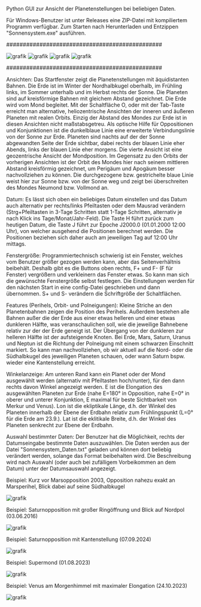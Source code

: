 
Python GUI zur Ansicht der Planetenstellungen bei beliebigen Daten.

Für Windows-Benutzer ist unter Releases eine ZIP-Datei mit kompiliertem Programm verfügbar. Zum Starten nach Herunterladen und Entzippen "Sonnensystem.exe" ausführen.

###############################################

![grafik](https://user-images.githubusercontent.com/98178269/210569379-362148c9-2703-4154-9f00-a72964684468.png)
![grafik](https://user-images.githubusercontent.com/98178269/210569401-2f97c7b2-51c4-43d4-b802-c6ac27787071.png)
![grafik](https://user-images.githubusercontent.com/98178269/210569415-c91bf66c-3ddd-4b6d-9c1a-274ada5952b5.png)
![grafik](https://user-images.githubusercontent.com/98178269/210569427-00bf9f89-40ab-4032-94a7-72653927ffee.png)

###############################################

Ansichten: Das Startfenster zeigt die Planetenstellungen mit äquidistanten Bahnen. Die Erde ist im Winter der Nordhalbkugel oberhalb, im Frühling links, im Sommer unterhalb und im Herbst rechts der Sonne. Die Planeten sind auf kreisförmige Bahnen mit gleichem Abstand gezeichnet. Die Erde wird vom Mond begleitet. Mit der Schaltfläche O, oder mit der Tab-Taste erreicht man alternative, heliozentrische Ansichten der inneren und äußeren Planeten mit realen Orbits. Einzig der Abstand des Mondes zur Erde ist in diesen Ansichten nicht maßstabsgetreu. Als optische Hilfe für Oppositionen und Konjunktionen ist die dunkelblaue Linie eine erweiterte Verbindungslinie von der Sonne zur Erde. Planeten sind nachts auf der der Sonne abgewandten Seite der Erde sichtbar, dabei rechts der blauen Linie eher Abends, links der blauen Linie eher morgens. Die vierte Ansicht ist eine geozentrische Ansicht der Mondposition. Im Gegensatz zu den Orbits der vorherigen Ansichten ist der Orbit des Mondes hier nach seinem mittleren Abstand kreisförmig gezeichnet, um Perigäum und Apogäum besser nachvollziehen zu können. Die durchgezogene bzw. gestrichelte blaue Linie weist hier zur Sonne bzw. von der Sonne weg und zeigt bei überschreiten des Mondes Neumond bzw. Vollmond an.

Datum: Es lässt sich oben ein beliebiges Datum einstellen und das Datum auch alternativ per rechts/links Pfeiltasten oder dem Mausrad verändern (Strg+Pfeiltasten in 3-Tage Schritten statt 1-Tage Schritten, alternativ je nach Klick ins Tage/Monat/Jahr-Feld). Die Taste H führt zurück zum heutigen Datum, die Taste J führt zur Epoche J2000.0 (01.01.2000 12:00 Uhr), von welcher ausgehend die Positionen berechnet werden. Die Positionen beziehen sich daher auch am jeweiligen Tag auf 12:00 Uhr mittags.

Fenstergröße: Programmiertechnisch schwierig ist ein Fenster, welches vom Benutzer größer gezogen werden kann, aber das Seitenverhältnis beibehält. Deshalb gibt es die Buttons oben rechts, F+ und F- (F für Fenster) vergrößern und verkleinern das Fenster etwas. So kann man sich die gewünschte Fenstergröße selbst festlegen. Die Einstellungen werden für den nächsten Start in eine config-Datei geschrieben und dann übernommen. S+ und S- verändern die Schriftgröße der Schaltflächen.

Features (Perihels, Orbit- und Polneigungen): Kleine Striche an den Planetenbahnen zeigen die Position des Perihels. Außerdem bestehen alle Bahnen außer die der Erde aus einer etwas helleren und einer etwas dunkleren Hälfte, was veranschaulichen soll, wie die jeweilige Bahnebene relativ zur der der Erde geneigt ist. Der Übergang von der dunkleren zur helleren Hälfte ist der aufsteigende Knoten. Bei Erde, Mars, Saturn, Uranus und Neptun ist die Richtung der Polneigung mit einem schwarzen Einschnitt markiert. So kann man nachvollziehen, ob wir aktuell auf die Nord- oder die Südhalbkugel des jeweiligen Planeten schauen, oder wann Saturn bspw. wieder eine Kantenstellung erreicht.

Winkelanzeige: Am unteren Rand kann ein Planet oder der Mond ausgewählt werden (alternativ mit Pfeiltasten hoch/runter), für den dann rechts davon Winkel angezeigt werden. E ist die Elongation des ausgewählten Planeten zur Erde (nahe E=180° in Opposition, nahe E=0° in oberer und unterer Konjunktion, E maximal für beste Sichtbarkeit von Merkur und Venus). Lon ist die ekliptikale Länge, d.h. der Winkel des Planeten innerhalb der Ebene der Erdbahn relativ zum Frühlingspunkt (L=0° für die Erde am 23.9.). Lat ist die eklitikale Breite, d.h. der Winkel des Planeten senkrecht zur Ebene der Erdbahn.

Auswahl bestimmter Daten: Der Benutzer hat die Möglichkeit, rechts der Datumseingabe bestimmte Daten auszuwählen. Die Daten werden aus der Datei "Sonnensystem_Daten.txt" geladen und können dort beliebig verändert werden, solange das Format beibehalten wird. Die Beschreibung wird nach Auswahl (oder auch bei zufälligem Vorbeikommen an dem Datum) unter der Datumsauswahl angezeigt.

Beispiel: Kurz vor Marsopposition 2003, Opposition nahezu exakt an Marsperihel, Blick dabei auf seine Südhalbkugel

![grafik](https://user-images.githubusercontent.com/98178269/210571597-e673d2cb-22b7-418c-bcc7-a22cd111d2df.png)

Beispiel: Saturnopposition mit großer Ringöffnung und Blick auf Nordpol (03.06.2016)

![grafik](https://user-images.githubusercontent.com/98178269/210572642-2b7ffc66-3dd3-45d5-bb28-ca6644b06e3e.png)

Beispiel: Saturnopposition mit Kantenstellung (07.09.2024)

![grafik](https://user-images.githubusercontent.com/98178269/210572862-f6f75aae-6d1d-4e07-8814-fed618541e6a.png)

Beispiel: Supermond (01.08.2023)

![grafik](https://user-images.githubusercontent.com/98178269/210573619-6b247b82-38fb-4899-ad93-4efb888aa01c.png)

Beispiel: Venus am Morgenhimmel mit maximaler Elongation (24.10.2023)

![grafik](https://user-images.githubusercontent.com/98178269/210573980-ad0f45a0-c48c-4fad-ae54-0eede8cf99e1.png)


